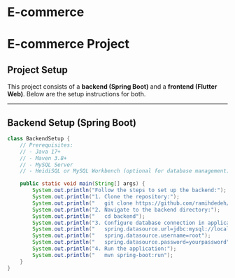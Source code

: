 # E-commerce
# E-commerce Project

## Project Setup

This project consists of a **backend (Spring Boot)** and a **frontend (Flutter Web)**. Below are the setup instructions for both.

---

## Backend Setup (Spring Boot)

```java
class BackendSetup {
    // Prerequisites:
    // - Java 17+
    // - Maven 3.8+
    // - MySQL Server
    // - HeidiSQL or MySQL Workbench (optional for database management)

    public static void main(String[] args) {
        System.out.println("Follow the steps to set up the backend:");
        System.out.println("1. Clone the repository:");
        System.out.println("   git clone https://github.com/ramihdedeh/E-commerce.git");
        System.out.println("2. Navigate to the backend directory:");
        System.out.println("   cd backend");
        System.out.println("3. Configure database connection in application.properties:");
        System.out.println("   spring.datasource.url=jdbc:mysql://localhost:3306/ecommerce");
        System.out.println("   spring.datasource.username=root");
        System.out.println("   spring.datasource.password=yourpassword");
        System.out.println("4. Run the application:");
        System.out.println("   mvn spring-boot:run");
    }
}
